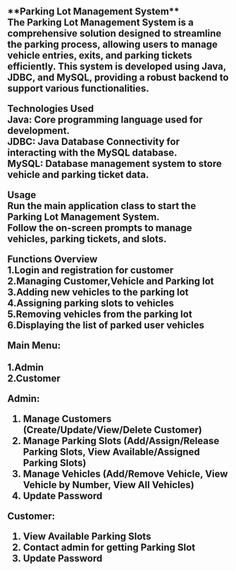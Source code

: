 <h2>**Parking Lot Management System**<br/>
The Parking Lot Management System is a comprehensive solution designed to streamline the parking process, allowing users to manage vehicle entries, exits, and parking tickets efficiently. This system is developed using Java, JDBC, and MySQL, providing a robust backend to support various functionalities.

**Technologies Used**<br/> 
Java: Core programming language used for development.<br/>
JDBC: Java Database Connectivity for interacting with the MySQL database.<br/>
MySQL: Database management system to store vehicle and parking ticket data.<br/> 

**Usage**<br/>
Run the main application class to start the Parking Lot Management System.<br/>
Follow the on-screen prompts to manage vehicles, parking tickets, and slots.<br/>

**Functions Overview**<br/>
1.Login and registration for customer<br/>
2.Managing Customer,Vehicle and Parking lot<br/> 
3.Adding new vehicles to the parking lot<br/> 
4.Assigning parking slots to vehicles<br/> 
5.Removing vehicles from the parking lot<br/> 
6.Displaying the list of parked user vehicles<br/>


Main Menu:<br/>   
1.Admin<br/> 
2.Customer<br/> 

Admin:<br/> 
1. Manage Customers (Create/Update/View/Delete Customer)   <br/>    
2. Manage Parking Slots (Add/Assign/Release Parking Slots, View Available/Assigned Parking Slots)<br/> 
3. Manage Vehicles (Add/Remove Vehicle, View Vehicle by Number, View All Vehicles)<br/> 
5. Update Password<br/> 

Customer:<br/> 
1. View Available Parking Slots<br/> 
2. Contact admin for getting Parking Slot<br/> 
3. Update Password<br/> 
